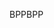 <span data-ttu-id="ea12a-101">BPP</span><span class="sxs-lookup"><span data-stu-id="ea12a-101">BPP</span></span>